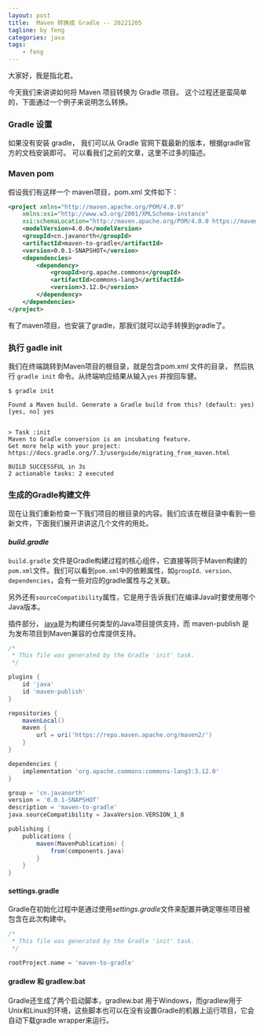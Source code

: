 ```yaml
---
layout: post
title:  Maven 转换成 Gradle -- 20221205
tagline: by feng
categories: java
tags: 
    - feng
---
```


大家好，我是指北君。

今天我们来讲讲如何将 Maven 项目转换为 Gradle 项目。 这个过程还是蛮简单的，下面通过一个例子来说明怎么转换。

<!--more-->

### Gradle 设置

如果没有安装 gradle， 我们可以从 Gradle 官网下载最新的版本，根据gradle官方的文档安装即可。 可以看我们之前的文章，这里不过多的描述。

### Maven pom

假设我们有这样一个 maven项目，pom.xml 文件如下：

```xml
<project xmlns="http://maven.apache.org/POM/4.0.0"
    xmlns:xsi="http://www.w3.org/2001/XMLSchema-instance"
    xsi:schemaLocation="http://maven.apache.org/POM/4.0.0 https://maven.apache.org/xsd/maven-4.0.0.xsd">
    <modelVersion>4.0.0</modelVersion>
    <groupId>cn.javanorth</groupId>
    <artifactId>maven-to-gradle</artifactId>
    <version>0.0.1-SNAPSHOT</version>
    <dependencies>
        <dependency>
            <groupId>org.apache.commons</groupId>
            <artifactId>commons-lang3</artifactId>
            <version>3.12.0</version>
        </dependency>
    </dependencies>
</project>
```

有了maven项目，也安装了gradle，那我们就可以动手转换到gradle了。

### 执行 gadle init

我们在终端跳转到Maven项目的根目录，就是包含pom.xml 文件的目录， 然后执行 `gradle init` 命令。从终端响应结果从输入`yes` 并按回车健。

```Shell
$ gradle init

Found a Maven build. Generate a Gradle build from this? (default: yes) [yes, no] yes


> Task :init
Maven to Gradle conversion is an incubating feature.
Get more help with your project: https://docs.gradle.org/7.3/userguide/migrating_from_maven.html

BUILD SUCCESSFUL in 3s
2 actionable tasks: 2 executed
```

### 生成的Gradle构建文件

现在让我们重新检查一下我们项目的根目录的内容。我们应该在根目录中看到一些新文件，下面我们展开讲讲这几个文件的用处。

#### *build.gradle*

`build.gradle` 文件是Gradle构建过程的核心组件，它直接等同于Maven构建的`pom.xml`文件。我们可以看到`pom.xml`中的依赖属性，如`groupId、version、dependencies`，会有一些对应的gradle属性与之关联。

另外还有`sourceCompatibility`属性，它是用于告诉我们在编译Java时要使用哪个Java版本。

插件部分， [java](https://docs.gradle.org/current/userguide/java_plugin.html#java_plugin)是为构建任何类型的Java项目提供支持，而 maven-publish 是为发布项目到Maven兼容的仓库提供支持。

```groovy
/*
 * This file was generated by the Gradle 'init' task.
 */

plugins {
    id 'java'
    id 'maven-publish'
}

repositories {
    mavenLocal()
    maven {
        url = uri('https://repo.maven.apache.org/maven2/')
    }
}

dependencies {
    implementation 'org.apache.commons:commons-lang3:3.12.0'
}

group = 'cn.javanorth'
version = '0.0.1-SNAPSHOT'
description = 'maven-to-gradle'
java.sourceCompatibility = JavaVersion.VERSION_1_8

publishing {
    publications {
        maven(MavenPublication) {
            from(components.java)
        }
    }
}
```

#### settings.gradle

Gradle在初始化过程中是通过使用*settings.gradle*文件来配置并确定哪些项目被包含在此次构建中。

```gradle
/*
 * This file was generated by the Gradle 'init' task.
 */

rootProject.name = 'maven-to-gradle'
```

#### gradlew 和 gradlew.bat

Gradle还生成了两个启动脚本，gradlew.bat 用于Windows，而gradlew用于Unix和Linux的环境，这些脚本也可以在没有设置Gradle的机器上运行项目，它会自动下载gradle wrapper来运行。
